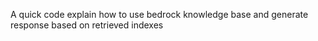 A quick code explain how to use bedrock knowledge base and generate response based on retrieved indexes
